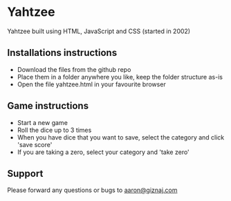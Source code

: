 # Yahtzee
Yahtzee built using HTML, JavaScript and CSS (started in 2002)

## Installations instructions
* Download the files from the github repo
* Place them in a folder anywhere you like, keep the folder structure as-is
* Open the file yahtzee.html in your favourite browser


## Game instructions
* Start a new game
* Roll the dice up to 3 times
* When you have dice that you want to save, select the category and click 'save score'
* If you are taking a zero, select your category and 'take zero'


## Support
Please forward any questions or bugs to aaron@giznaj.com
